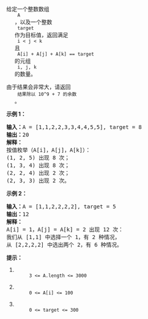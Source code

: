 <html>
 <body>
  <p>
   给定一个整数数组
   <code>
    A
   </code>
   ，以及一个整数
   <code>
    target
   </code>
   作为目标值，返回满足
   <code>
    i &lt; j &lt; k
   </code>
   且
   <code>
    A[i] + A[j] + A[k] == target
   </code>
   的元组
   <code>
    i, j, k
   </code>
   的数量。
  </p>
  <p>
   由于结果会非常大，请返回
   <code>
    结果除以 10^9 + 7 的余数
   </code>
   。
  </p>
  <p>
  </p>
  <p>
   <strong>
    示例 1：
   </strong>
  </p>
  <pre><strong>输入：</strong>A = [1,1,2,2,3,3,4,4,5,5], target = 8
<strong>输出：</strong>20
<strong>解释：</strong>
按值枚举（A[i]，A[j]，A[k]）：
(1, 2, 5) 出现 8 次；
(1, 3, 4) 出现 8 次；
(2, 2, 4) 出现 2 次；
(2, 3, 3) 出现 2 次。
</pre>
  <p>
   <strong>
    示例 2：
   </strong>
  </p>
  <pre><strong>输入：</strong>A = [1,1,2,2,2,2], target = 5
<strong>输出：</strong>12
<strong>解释：</strong>
A[i] = 1，A[j] = A[k] = 2 出现 12 次：
我们从 [1,1] 中选择一个 1，有 2 种情况，
从 [2,2,2,2] 中选出两个 2，有 6 种情况。
</pre>
  <p>
  </p>
  <p>
   <strong>
    提示：
   </strong>
  </p>
  <ol>
   <li>
    <code>
     3 &lt;= A.length &lt;= 3000
    </code>
   </li>
   <li>
    <code>
     0 &lt;= A[i] &lt;= 100
    </code>
   </li>
   <li>
    <code>
     0 &lt;= target &lt;= 300
    </code>
   </li>
  </ol>
 </body>
</html>